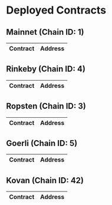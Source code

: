 # Deployed Contracts

## Mainnet (Chain ID: 1)

| Contract        | Address                                      |
| --------------- | -------------------------------------------- |

## Rinkeby (Chain ID: 4)

| Contract        | Address                                      |
| --------------- | -------------------------------------------- |

## Ropsten (Chain ID: 3)

| Contract        | Address                                      |
| --------------- | -------------------------------------------- |

## Goerli (Chain ID: 5)

| Contract        | Address                                      |
| --------------- | -------------------------------------------- |

## Kovan (Chain ID: 42)

| Contract        | Address                                      |
| --------------- | -------------------------------------------- |
